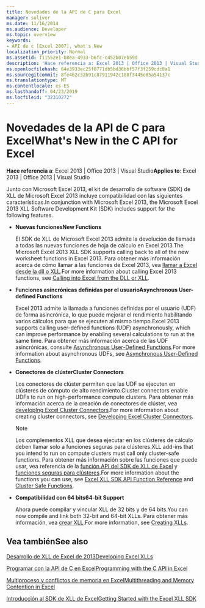 ```yaml
---
title: Novedades de la API de C para Excel
manager: soliver
ms.date: 11/16/2014
ms.audience: Developer
ms.topic: overview
keywords:
- API de c [Excel 2007], what's New
localization_priority: Normal
ms.assetid: f11552e1-b8ea-4933-b6fc-c452b07eb59d
description: 'Hace referencia a: Excel 2013 | Office 2013 | Visual Studio'
ms.openlocfilehash: 64e3933ec25f0771db5bd36bbf57f3f259cdc8a1
ms.sourcegitcommit: 8fe462c32b91c87911942c188f3445e85a54137c
ms.translationtype: MT
ms.contentlocale: es-ES
ms.lasthandoff: 04/23/2019
ms.locfileid: "32310272"
---
```

# <a name="whats-new-in-the-c-api-for-excel"></a><span data-ttu-id="e0f5a-104">Novedades de la API de C para Excel</span><span class="sxs-lookup"><span data-stu-id="e0f5a-104">What's New in the C API for Excel</span></span>

 <span data-ttu-id="e0f5a-105">**Hace referencia a**: Excel 2013 | Office 2013 | Visual Studio</span><span class="sxs-lookup"><span data-stu-id="e0f5a-105">**Applies to**: Excel 2013 | Office 2013 | Visual Studio</span></span> 
  
<span data-ttu-id="e0f5a-106">Junto con Microsoft Excel 2013, el kit de desarrollo de software (SDK) de XLL de Microsoft Excel 2013 incluye compatibilidad con las siguientes características.</span><span class="sxs-lookup"><span data-stu-id="e0f5a-106">In conjunction with Microsoft Excel 2013, the Microsoft Excel 2013 XLL Software Development Kit (SDK) includes support for the following features.</span></span>
  
- <span data-ttu-id="e0f5a-107">**Nuevas funciones**</span><span class="sxs-lookup"><span data-stu-id="e0f5a-107">**New Functions**</span></span>
    
    <span data-ttu-id="e0f5a-108">El SDK de XLL de Microsoft Excel 2013 admite la devolución de llamada a todas las nuevas funciones de hoja de cálculo en Excel 2013.</span><span class="sxs-lookup"><span data-stu-id="e0f5a-108">The Microsoft Excel 2013 XLL SDK supports calling back to all of the new worksheet functions in Excel 2013.</span></span> <span data-ttu-id="e0f5a-109">Para obtener más información acerca de cómo llamar a las funciones de Excel 2013, vea [llamar a Excel desde la dll o XLL](calling-into-excel-from-the-dll-or-xll.md).</span><span class="sxs-lookup"><span data-stu-id="e0f5a-109">For more information about calling Excel 2013 functions, see [Calling into Excel from the DLL or XLL](calling-into-excel-from-the-dll-or-xll.md).</span></span>
    
- <span data-ttu-id="e0f5a-110">**Funciones asincrónicas definidas por el usuario**</span><span class="sxs-lookup"><span data-stu-id="e0f5a-110">**Asynchronous User-defined Functions**</span></span>
    
    <span data-ttu-id="e0f5a-111">Excel 2013 admite la llamada a funciones definidas por el usuario (UDF) de forma asincrónica, lo que puede mejorar el rendimiento habilitando varios cálculos para que se ejecuten al mismo tiempo.</span><span class="sxs-lookup"><span data-stu-id="e0f5a-111">Excel 2013 supports calling user-defined functions (UDF) asynchronously, which can improve performance by enabling several calculations to run at the same time.</span></span> <span data-ttu-id="e0f5a-112">Para obtener más información acerca de las UDF asincrónicas, consulte [Asynchronous User-Defined Functions](asynchronous-user-defined-functions.md).</span><span class="sxs-lookup"><span data-stu-id="e0f5a-112">For more information about asynchronous UDFs, see [Asynchronous User-Defined Functions](asynchronous-user-defined-functions.md).</span></span>
    
- <span data-ttu-id="e0f5a-113">**Conectores de clúster**</span><span class="sxs-lookup"><span data-stu-id="e0f5a-113">**Cluster Connectors**</span></span>
    
    <span data-ttu-id="e0f5a-114">Los conectores de clúster permiten que las UDF se ejecuten en clústeres de cómputo de alto rendimiento.</span><span class="sxs-lookup"><span data-stu-id="e0f5a-114">Cluster connectors enable UDFs to run on high-performance compute clusters.</span></span> <span data-ttu-id="e0f5a-115">Para obtener más información acerca de la creación de conectores de clúster, vea [developIng Excel Cluster Connectors](developing-excel-cluster-connectors.md).</span><span class="sxs-lookup"><span data-stu-id="e0f5a-115">For more information about creating cluster connectors, see [Developing Excel Cluster Connectors](developing-excel-cluster-connectors.md).</span></span>
    
    > [!NOTE]
    > <span data-ttu-id="e0f5a-116">Los complementos XLL que desea ejecutar en los clústeres de cálculo deben llamar solo a funciones seguras para clústeres.</span><span class="sxs-lookup"><span data-stu-id="e0f5a-116">XLL add-ins that you intend to run on compute clusters must call only cluster-safe functions.</span></span> <span data-ttu-id="e0f5a-117">Para obtener más información sobre las funciones que puede usar, vea referencia de la [función API del SDK de XLL de Excel](excel-xll-sdk-api-function-reference.md) y [funciones seguras para clústeres](cluster-safe-functions.md).</span><span class="sxs-lookup"><span data-stu-id="e0f5a-117">For more information about the functions you can use, see [Excel XLL SDK API Function Reference](excel-xll-sdk-api-function-reference.md) and [Cluster Safe Functions](cluster-safe-functions.md).</span></span> 
  
- <span data-ttu-id="e0f5a-118">**Compatibilidad con 64 bits**</span><span class="sxs-lookup"><span data-stu-id="e0f5a-118">**64-bit Support**</span></span>
    
    <span data-ttu-id="e0f5a-119">Ahora puede compilar y vincular XLL de 32 bits y de 64 bits.</span><span class="sxs-lookup"><span data-stu-id="e0f5a-119">You can now compile and link both 32-bit and 64-bit XLLs.</span></span> <span data-ttu-id="e0f5a-120">Para obtener más información, vea [crear XLL](creating-xlls.md).</span><span class="sxs-lookup"><span data-stu-id="e0f5a-120">For more information, see [Creating XLLs](creating-xlls.md).</span></span>
    
## <a name="see-also"></a><span data-ttu-id="e0f5a-121">Vea también</span><span class="sxs-lookup"><span data-stu-id="e0f5a-121">See also</span></span>



[<span data-ttu-id="e0f5a-122">Desarrollo de XLL de Excel de 2013</span><span class="sxs-lookup"><span data-stu-id="e0f5a-122">Developing Excel XLLs</span></span>](developing-excel-xlls.md)
  
[<span data-ttu-id="e0f5a-123">Programar con la API de C en Excel</span><span class="sxs-lookup"><span data-stu-id="e0f5a-123">Programming with the C API in Excel</span></span>](programming-with-the-c-api-in-excel.md)
  
[<span data-ttu-id="e0f5a-124">Multiproceso y conflictos de memoria en Excel</span><span class="sxs-lookup"><span data-stu-id="e0f5a-124">Multithreading and Memory Contention in Excel</span></span>](multithreading-and-memory-contention-in-excel.md)


[<span data-ttu-id="e0f5a-125">Introducción al SDK de XLL de Excel</span><span class="sxs-lookup"><span data-stu-id="e0f5a-125">Getting Started with the Excel XLL SDK</span></span>](getting-started-with-the-excel-xll-sdk.md)


